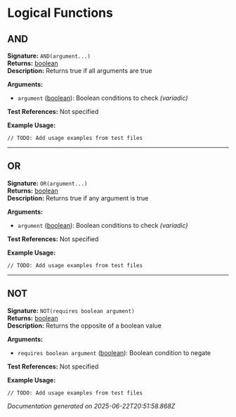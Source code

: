# Logical Functions


## AND

**Signature:** `AND(argument...)`  
**Returns:** [boolean](../types.md#boolean)  
**Description:** Returns true if all arguments are true

**Arguments:**
- `argument` ([boolean](../types.md#boolean)): Boolean conditions to check *(variadic)*

**Test References:** Not specified

**Example Usage:**
```
// TODO: Add usage examples from test files
```

---

## OR

**Signature:** `OR(argument...)`  
**Returns:** [boolean](../types.md#boolean)  
**Description:** Returns true if any argument is true

**Arguments:**
- `argument` ([boolean](../types.md#boolean)): Boolean conditions to check *(variadic)*

**Test References:** Not specified

**Example Usage:**
```
// TODO: Add usage examples from test files
```

---

## NOT

**Signature:** `NOT(requires boolean argument)`  
**Returns:** [boolean](../types.md#boolean)  
**Description:** Returns the opposite of a boolean value

**Arguments:**
- `requires boolean argument` ([boolean](../types.md#boolean)): Boolean condition to negate

**Test References:** Not specified

**Example Usage:**
```
// TODO: Add usage examples from test files
```


*Documentation generated on 2025-06-22T20:51:58.868Z*
